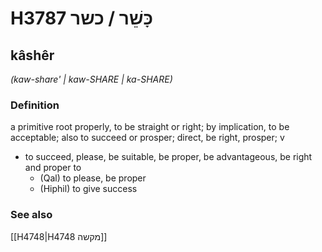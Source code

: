 # H3787 כָּשֵׁר / כשר

## kâshêr

_(kaw-share' | kaw-SHARE | ka-SHARE)_

### Definition

a primitive root properly, to be straight or right; by implication, to be acceptable; also to succeed or prosper; direct, be right, prosper; v

- to succeed, please, be suitable, be proper, be advantageous, be right and proper to
  - (Qal) to please, be proper
  - (Hiphil) to give success

### See also

[[H4748|H4748 מקשה]]
